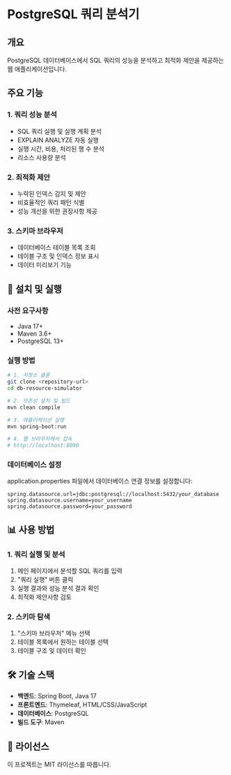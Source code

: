 # PostgreSQL 쿼리 분석기

## 개요

PostgreSQL 데이터베이스에서 SQL 쿼리의 성능을 분석하고 최적화 제안을 제공하는 웹 애플리케이션입니다.

## 주요 기능

### 1. 쿼리 성능 분석
- SQL 쿼리 실행 및 실행 계획 분석
- EXPLAIN ANALYZE 자동 실행
- 실행 시간, 비용, 처리된 행 수 분석
- 리소스 사용량 분석

### 2. 최적화 제안
- 누락된 인덱스 감지 및 제안
- 비효율적인 쿼리 패턴 식별
- 성능 개선을 위한 권장사항 제공

### 3. 스키마 브라우저
- 데이터베이스 테이블 목록 조회
- 테이블 구조 및 인덱스 정보 표시
- 데이터 미리보기 기능

## 🚀 설치 및 실행

### 사전 요구사항
- Java 17+
- Maven 3.6+
- PostgreSQL 13+

### 실행 방법
```bash
# 1. 저장소 클론
git clone <repository-url>
cd db-resource-simulator

# 2. 의존성 설치 및 빌드
mvn clean compile

# 3. 애플리케이션 실행
mvn spring-boot:run

# 4. 웹 브라우저에서 접속
# http://localhost:8090
```

### 데이터베이스 설정
application.properties 파일에서 데이터베이스 연결 정보를 설정합니다:

```properties
spring.datasource.url=jdbc:postgresql://localhost:5432/your_database
spring.datasource.username=your_username
spring.datasource.password=your_password
```

## 📊 사용 방법

### 1. 쿼리 실행 및 분석
1. 메인 페이지에서 분석할 SQL 쿼리를 입력
2. "쿼리 실행" 버튼 클릭
3. 실행 결과와 성능 분석 결과 확인
4. 최적화 제안사항 검토

### 2. 스키마 탐색
1. "스키마 브라우저" 메뉴 선택
2. 테이블 목록에서 원하는 테이블 선택
3. 테이블 구조 및 데이터 확인

## 🛠️ 기술 스택

- **백엔드**: Spring Boot, Java 17
- **프론트엔드**: Thymeleaf, HTML/CSS/JavaScript
- **데이터베이스**: PostgreSQL
- **빌드 도구**: Maven

## 📝 라이선스

이 프로젝트는 MIT 라이선스를 따릅니다.
